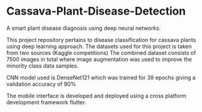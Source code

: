 # Cassava-Plant-Disease-Detection
A smart plant disease diagnosis using deep neural networks. 

This project repository pertains to disease classification for cassava plants using deep learning approach.
The datasets used for this project is taken from two sources (Kaggle competitions)
The combined dataset consists of 7500 images in total where image augmentation was used to improve the minority class data samples.

CNN model used is DenseNet121 which was trained for 39 epochs giving a validation accuracy of 90%

The mobile interface is developed and deployed using a cross platform development framework flutter.
